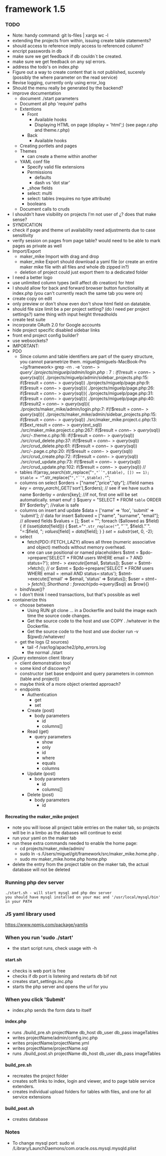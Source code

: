 # framework 1.5
### TODO
- Note: handy command: git ls-files | xargs wc -l
- extending the projects from within, issuing create table statements?
- should access to reference imply access to referenced column?
- encript passwords in db
- make sure we get feedback if db couldn´t be created.
- make sure we get feedback on any sql errors.
- address the todo's on index.php
- Figure out a way to create content that is not published, sucerely (possibly the where parameter on the read service)
- Revise logging, currently only using error_log
- Should the menu really be generated by the backend?
- improve documentation
	- document ./start parameters
	- Document all php 'require' paths
	- Extentions
		- Front
			- Available hooks
			- Displaying HTML on page (display = 'html';) (see page.r.php and theme.r.php)
		- Back
			- Available hooks
	- Creating portlets and pages
	- Themes
		- can create a theme within another
	- YAML conf file
		- Specify valid file extensions
		- Permissions
			- defaults
			- dash vs 'dot star'
		- _show fields
		- select: multi
		- select: tables (requires no type attribute)
		- booleans
	- Document calls to cruds
- I shouldn't have visibility on projects I'm not user of ¿? does that make sense?
- SYNDICATION
- check if page and theme url availability need adjustments due to case sensitivity
- verify session on pages from page table? would need to be able to mark pages as private as well
- Import/Export
	- maker_mike Import with drag and drop
	- maker_mike Export should download a yaml file (or create an entire maker mike file with all files and whole db zipped in?)
	- deletion of project could just export them to a dedicated folder
- I need a better logo
- use unlimited column types (will affect db creation) for html
- I should allow for back and forward browser button functionality at index.php (you can't currently reach the same tab you were on)
- create copy on edit
- only preview or don't show even don't show html field on datatable.
- should file size limit be a per project setting? (do I need per project settings?) same thing with input height threadholds
- create test suite
- incorporate OAuth 2.0 for Google accounts
- hide project specific disabled sidebar links 
- front end project config builder?
- use websockets?
- IMPORTANT:
- PDO
	- Since column and table identifiers are part of the query structure, you cannot parametrize them.
	miguel@miguels-MacBook-Pro ~/g/framework> grep -rn . -e '$conn->query'
	./projects/miguelp/admin/login.php:7:		if(!$result = $conn->query($sql)){
	./projects/miguelp/admin/sidebar_projects.php:15:	if($result = $conn->query($sql))
	./projects/miguelp/page.php:9:	if($result = $conn->query($sql)){
	./projects/miguelp/page.php:26:		if($result = $conn->query($sql)){
	./projects/miguelp/page.php:31:				if($result = $conn->query($sql)){
	./projects/miguelp/page.php:40:				if($result2 = $conn->query($sql)){
	./projects/maker_mike/admin/login.php:7:		if(!$result = $conn->query($sql)){
	./projects/maker_mike/admin/sidebar_projects.php:15:	if($result = $conn->query($sql))
	./src/maker_mike.project.c.php:13:		if($ext_result = $conn->query($ext_sql))
	./src/maker_mike.project.c.php:267:			if($result = $conn->query($sql))
	./src/-.theme.c.php:16:		if(!$result = $conn->query($sql))
	./src/crud_delete.php:37:	if(!$result = $conn->query($sql))
	./src/crud_delete.php:61:	if($result = $conn->query($sql))
	./src/-.page.c.php:20:		if(!$result = $conn->query($sql))
	./src/crud_create.php:72:	if($result = $conn->query($sql))
	./src/crud_update.php:73:	if(!$result = $conn->query($sql))
	./src/crud_update.php:102:	if($result = $conn->query($sql))
	//
	- tables
	if(array_search(str_replace("`","``",$table), []) == 1);
	$table = "`".str_replace("`","``",$table)."`";
	- columns on select
	$orders  = ["name","price","qty"]; //field names
	$key     = array_search($_GET['sort'],$orders); // see if we have such a name
	$orderby = $orders[$key]; //if not, first one will be set automatically. smart enuf :)
	$query   = "SELECT * FROM `table` ORDER BY $orderby"; //value is safe
	- columns on insert and update
	$data = ['name' => 'foo', 'submit' => 'submit']; // data for insert
	$allowed = ["name", "surname", "email"]; // allowed fields
	$values = [];
	$set = "";
	foreach ($allowed as $field) {
	    if (isset($data[$field])) {
	        $set.="`".str_replace("`", "``", $field)."`". "=:$field, ";
	        $values[$field] = $data[$field];
	    }
	}
	$set = substr($set, 0, -2); 
	- select
		- fetch(PDO::FETCH_LAZY) allows all three (numeric associative and object) methods without memory overhead.
		- one can use positional or named placeholders
		$stmt = $pdo->prepare('SELECT * FROM users WHERE email = ? AND status=?');
		$stmt->execute([$email, $status]);
		$user = $stmt->fetch();
		// or
		$stmt = $pdo->prepare('SELECT * FROM users WHERE email = :email AND status=:status');
		$stmt->execute(['email' => $email, 'status' => $status]);
		$user = $stmt->fetch();
		Shorthand: foreach ($pdo->query($sql) as $row){}
	- bindVaue()?
	- I don't think I need transactions, but that's possible as well
- containerize this
	- choose between
		- Using RUN git clone ... in a Dockerfile and build the image each time the source code changes.
		- Get the source code to the host and use COPY . /whatever in the Dockerfile.
		- Get the source code to the host and use docker run -v $(pwd):/whatever/
	- get the logs (2 sources)
		- tail -f /var/log/apache2/php_errors.log
		- the normal ./start
- jQuery extension client library
	- client demonstration tool
	- some kind of discovery?
	- constructor (set base endpoint and query parameters in common (table and project))
	- maybe think of a more object oriented approach?
	- endpoints		
		- Authentication
			- get
			- set
		- Create (post)
			- body parameters
				-  id
				- columns[]
		- Read (get)
			- query parameters
				- show
				- only
				- id
				- where
				- equals
				- columns
		- Update (post)
			- body parameters
				-  id
				- columns[]
		- Delete (post)
			- body parameters
				-  id

#### Recreating the maker_mike project
- note you will loose all project table entries on the maker tab, so projects will be in a limbo as the dabases will continue to exist
- run your yaml on the maker tab
- run these extra commands needed to enable the home page:
	- cd projects/maker_mike/admin/
	- sudo ln -s /Users/miguel/git/framework/src/maker_mike.home.php .
	- sudo mv maker_mike.home.php home.php
- delete the entry from the project table on the maker tab, the actual database will not be deleted

### Running php dev server 
	./start.sh - will start mysql and php dev server
	you should have mysql installed on your mac and '/usr/local/mysql/bin' in your PATH

### JS yaml library used
https://www.npmjs.com/package/yamljs

### When you run 'sudo ./start'
- the start script runs, check usage with -h

#### start.sh
- checks is web port is free
- checks if db port is listening and restarts db bif not
- creates start_settings.inc.php
- starts the php server and opens the url for you

### When you click 'Submit'
- index.php sends the form data to itself

#### index.php
- runs ./build_pre.sh projectName db_host db_user db_pass imageTables
- writes projectName/admin/config.inc.php
- writes projectName/projectName.yml
- writes projectName/projectName.sql
- runs ./build_post.sh projectName db_host db_user db_pass imageTables

#### build_pre.sh
- recreates the project folder
- creates soft links to index, login and viewer, and to page table service extenders.
- creates individual upload folders for tables with files, and one for all service extensions

#### build_post.sh
- creates database

### Notes
- To change mysql port: sudo vi /Library/LaunchDaemons/com.oracle.oss.mysql.mysqld.plist
